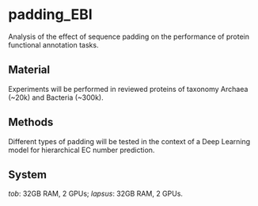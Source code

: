 # padding_EBI
Analysis of the effect of sequence padding on the performance of protein functional annotation tasks.

## Material
Experiments will be performed in reviewed proteins of taxonomy Archaea (~20k) and Bacteria (~300k).

## Methods
Different types of padding will be tested in the context of a Deep Learning model for hierarchical EC number prediction.

## System
*tob*: 32GB RAM, 2 GPUs; *lapsus*: 32GB RAM, 2 GPUs.
